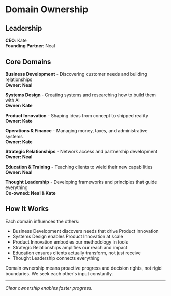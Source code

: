 # Domain Ownership

## Leadership

**CEO**: Kate  
**Founding Partner**: Neal

## Core Domains

**Business Development** - Discovering customer needs and building relationships  
**Owner: Neal**

**Systems Design** - Creating systems and researching how to build them with AI  
**Owner: Kate**

**Product Innovation** - Shaping ideas from concept to shipped reality  
**Owner: Kate**

**Operations & Finance** - Managing money, taxes, and administrative systems  
**Owner: Kate**

**Strategic Relationships** - Network access and partnership development  
**Owner: Neal**

**Education & Training** - Teaching clients to wield their new capabilities  
**Owner: Neal**

**Thought Leadership** - Developing frameworks and principles that guide everything  
**Co-owned: Neal & Kate**

## How It Works

Each domain influences the others:
- Business Development discovers needs that drive Product Innovation
- Systems Design enables Product Innovation at scale
- Product Innovation embodies our methodology in tools
- Strategic Relationships amplifies our reach and impact
- Education ensures clients actually transform, not just receive
- Thought Leadership connects everything

Domain ownership means proactive progress and decision rights, not rigid boundaries. We seek each other's input constantly.


---

*Clear ownership enables faster progress.*